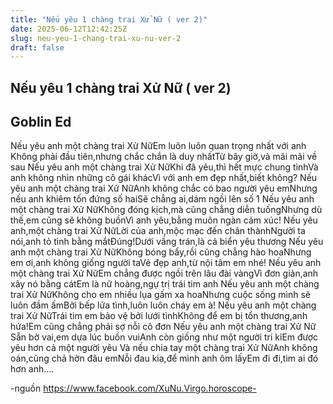 ```yaml
---
title: "Nếu yêu 1 chàng trai Xử Nữ ( ver 2)"
date: 2025-06-12T12:42:25Z
slug: neu-yeu-1-chang-trai-xu-nu-ver-2
draft: false
---
```


## Nếu yêu 1 chàng trai Xử Nữ ( ver 2)

## Goblin Ed

Nếu yêu anh một chàng trai Xử Nữ​Em luôn luôn quan trọng nhất với anh​Không phải đầu tiên,nhưng chắc chắn là duy nhất​Từ bây giờ,và mãi mãi về sau​ 
Nếu yêu anh một chàng trai Xử Nữ​Khi đã yêu,thì hết mực chung tình​Và anh không nhìn những cô gái khác​Vì với anh em đẹp nhất,biết không?​ ​Nếu yêu anh một chàng trai Xử Nữ​Anh không chắc có bao người yêu em​Nhưng nếu anh khiêm tốn đứng số hai​Sẽ chẳng ai,dám ngồi lên số 1​ ​Nếu yêu anh một chàng trai Xử Nữ​Không đóng kịch,mà cũng chẳng diễn tuồng​Nhưng dù thế,em cũng sẽ không buồn​Vì anh yêu,bằng muôn ngàn cảm xúc!​ ​Nếu yêu anh,một chàng trai Xử Nữ​Lời của anh,mộc mạc đến chân thành​Người ta nói,anh tỏ tình bằng mắt​Đúng!Dưới vầng trán,là cả biển yêu thương​ ​Nếu yêu anh một chàng trai Xử Nữ​Không bóng bẩy,rồi cũng chẳng hào hoa​Nhưng em ơi,anh không giống người ta​Vẻ đẹp anh,từ nội tâm em nhé!​ ​Nếu yêu anh một chàng trai Xử Nữ​Em chẳng được ngồi trên lâu đài vàng​Vì đơn giản,anh xây nó bằng cát​Em là nữ hoàng,ngự trị trái tim anh​ ​Nếu yêu anh một chàng trai Xử Nữ​Không cho em nhiều lụa gấm xa hoa​Nhưng cuộc sống mình sẽ luôn đầm ấm​Bởi bếp lửa tình,luôn luôn cháy em à!​ ​Nếu yêu anh một chàng trai Xử Nữ​Trái tim em bảo vệ bởi lưới tình​Không để em bị tổn thương,anh hứa!​Em cũng chẳng phải sợ nỗi cô đơn​ ​Nếu yêu anh một chàng trai Xử Nữ​Sẵn bờ vai,em dựa lúc buồn vui​Anh còn giống như một người tri kỉ​Em được yêu hơn cả một người yêu​ ​Và nếu chia tay một chàng trai Xử Nữ​Anh không oán,cũng chả hờn đâu em​Nỗi đau kia,để mình anh ôm lấy​Em đi đi,tìm ai đó hơn anh….​ 
 
 
-nguồn https://www.facebook.com/XuNu.Virgo.horoscope-​
